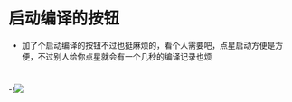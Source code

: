 # 启动编译的按钮

- 加了个启动编译的按钮不过也挺麻烦的，看个人需要吧，点星启动方便是方便，不过别人给你点星就会有一个几秒的编译记录也烦
#
-!<img src="https://github.com/danshui-git/shuoming/blob/master/doc/sd02.png" />

